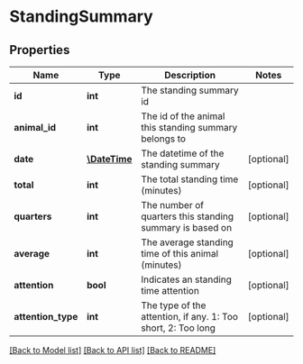 # StandingSummary

## Properties
Name | Type | Description | Notes
------------ | ------------- | ------------- | -------------
**id** | **int** | The standing summary id | 
**animal_id** | **int** | The id of the animal this standing summary belongs to | 
**date** | [**\DateTime**](\DateTime.md) | The datetime of the standing summary | [optional] 
**total** | **int** | The total standing time (minutes) | [optional] 
**quarters** | **int** | The number of quarters this standing summary is based on | [optional] 
**average** | **int** | The average standing time of this animal (minutes) | [optional] 
**attention** | **bool** | Indicates an standing time attention | [optional] 
**attention_type** | **int** | The type of the attention, if any. 1: Too short, 2: Too long | [optional] 

[[Back to Model list]](../README.md#documentation-for-models) [[Back to API list]](../README.md#documentation-for-api-endpoints) [[Back to README]](../README.md)


